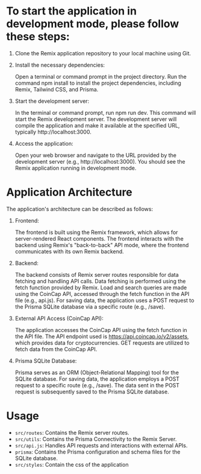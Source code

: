 # To start the application in development mode, please follow these steps:

1) Clone the Remix application repository to your local machine using Git.

2) Install the necessary dependencies:

    Open a terminal or command prompt in the project directory.
    Run the command npm install to install the project dependencies, including Remix, Tailwind CSS, and Prisma.

3) Start the development server:

    In the terminal or command prompt, run npm run dev. This command will start the Remix development server.
    The development server will compile the application and make it available at the specified URL, typically http://localhost:3000.

4) Access the application:

    Open your web browser and navigate to the URL provided by the development server (e.g., http://localhost:3000).
    You should see the Remix application running in development mode.

# Application Architecture

The application's architecture can be described as follows:

1) Frontend:

    The frontend is built using the Remix framework, which allows for server-rendered React components.
    The frontend interacts with the backend using Remix's "back-to-back" API mode, where the frontend communicates with its own Remix backend.

2) Backend:

    The backend consists of Remix server routes responsible for data fetching and handling API calls.
    Data fetching is performed using the fetch function provided by Remix.
    Load and search queries are made using the CoinCap API, accessed through the fetch function in the API file (e.g., api.js).
    For saving data, the application uses a POST request to the Prisma SQLite database via a specific route (e.g., /save).

3) External API Access (CoinCap API):

    The application accesses the CoinCap API using the fetch function in the API file.
    The API endpoint used is https://api.coincap.io/v2/assets, which provides data for cryptocurrencies.
    GET requests are utilized to fetch data from the CoinCap API.

4) Prisma SQLite Database:

    Prisma serves as an ORM (Object-Relational Mapping) tool for the SQLite database.
    For saving data, the application employs a POST request to a specific route (e.g., /save).
    The data sent in the POST request is subsequently saved to the Prisma SQLite database.


# Usage

- `src/routes`: Contains the Remix server routes.
- `src/utils`: Contains the Prisma Connectivity to the Remix Server.
- `src/api.js`: Handles API requests and interactions with external APIs.
- `prisma`: Contains the Prisma configuration and schema files for the SQLite database.
- `src/styles`: Contain the css of the application
